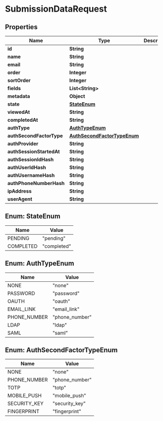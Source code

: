 
# SubmissionDataRequest

## Properties
Name | Type | Description | Notes
------------ | ------------- | ------------- | -------------
**id** | **String** |  | 
**name** | **String** |  | 
**email** | **String** |  | 
**order** | **Integer** |  | 
**sortOrder** | **Integer** |  | 
**fields** | **List&lt;String&gt;** |  | 
**metadata** | **Object** |  | 
**state** | [**StateEnum**](#StateEnum) |  | 
**viewedAt** | **String** |  |  [optional]
**completedAt** | **String** |  |  [optional]
**authType** | [**AuthTypeEnum**](#AuthTypeEnum) |  |  [optional]
**authSecondFactorType** | [**AuthSecondFactorTypeEnum**](#AuthSecondFactorTypeEnum) |  |  [optional]
**authProvider** | **String** |  |  [optional]
**authSessionStartedAt** | **String** |  |  [optional]
**authSessionIdHash** | **String** |  |  [optional]
**authUserIdHash** | **String** |  |  [optional]
**authUsernameHash** | **String** |  |  [optional]
**authPhoneNumberHash** | **String** |  |  [optional]
**ipAddress** | **String** |  |  [optional]
**userAgent** | **String** |  |  [optional]


<a name="StateEnum"></a>
## Enum: StateEnum
Name | Value
---- | -----
PENDING | &quot;pending&quot;
COMPLETED | &quot;completed&quot;


<a name="AuthTypeEnum"></a>
## Enum: AuthTypeEnum
Name | Value
---- | -----
NONE | &quot;none&quot;
PASSWORD | &quot;password&quot;
OAUTH | &quot;oauth&quot;
EMAIL_LINK | &quot;email_link&quot;
PHONE_NUMBER | &quot;phone_number&quot;
LDAP | &quot;ldap&quot;
SAML | &quot;saml&quot;


<a name="AuthSecondFactorTypeEnum"></a>
## Enum: AuthSecondFactorTypeEnum
Name | Value
---- | -----
NONE | &quot;none&quot;
PHONE_NUMBER | &quot;phone_number&quot;
TOTP | &quot;totp&quot;
MOBILE_PUSH | &quot;mobile_push&quot;
SECURITY_KEY | &quot;security_key&quot;
FINGERPRINT | &quot;fingerprint&quot;



